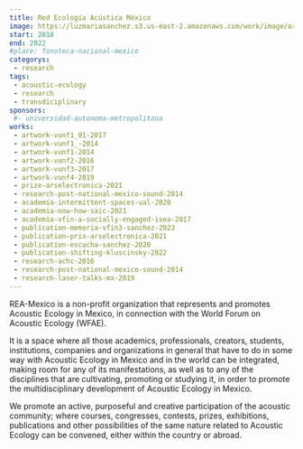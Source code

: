 ```yaml
---
title: Red Ecología Acústica México
image: https://luzmariasanchez.s3.us-east-2.amazonaws.com/work/image/original/-0RYEZMr_400x400.jpg
start: 2018
end: 2022
#place: fonoteca-nacional-mexico
categorys:
 - research
tags: 
 - acoustic-ecology
 - research
 - transdiciplinary
sponsors:
 #- universidad-autonoma-metropolitana
works: 
 - artwork-vunf1_01-2017
 - artwork-vunf1_-2014
 - artwork-vunf1-2014
 - artwork-vunf2-2016
 - artwork-vunf3-2017
 - artwork-vunf4-2019
 - prize-arselectronica-2021
 - research-post-national-mexico-sound-2014
 - academia-intermittent-spaces-ual-2020
 - academia-now-how-saic-2021
 - academia-vfin-a-socially-engaged-isea-2017
 - publication-memoria-vfin3-sanchez-2023
 - publication-prix-arselectronica-2021
 - publication-escucha-sanchez-2020
 - publication-shifting-kluscinsky-2022
 - research-achc-2016
 - research-post-national-mexico-sound-2014
 - research-laser-talks-mx-2019
---
```


REA-Mexico is a non-profit organization that represents and promotes Acoustic Ecology in Mexico, in connection with the World Forum on Acoustic Ecology (WFAE).

It is a space where all those academics, professionals, creators, students, institutions, companies and organizations in general that have to do in some way with Acoustic Ecology in Mexico and in the world can be integrated, making room for any of its manifestations, as well as to any of the disciplines that are cultivating, promoting or studying it, in order to promote the multidisciplinary development of Acoustic Ecology in Mexico.

We promote an active, purposeful and creative participation of the acoustic community; where courses, congresses, contests, prizes, exhibitions, publications and other possibilities of the same nature related to Acoustic Ecology can be convened, either within the country or abroad.